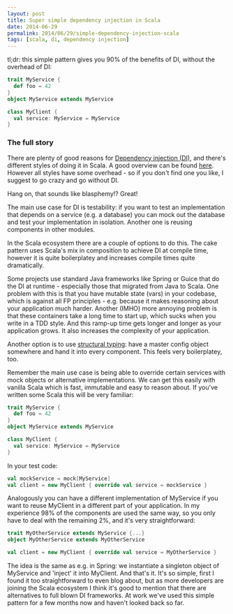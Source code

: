 ```yaml
---
layout: post
title: Super simple dependency injection in Scala
date: 2014-06-29
permalink: 2014/06/29/simple-dependency-injection-scala
tags: [scala, di, dependency injection]
---
```


tl;dr: this simple pattern gives you 90% of the benefits of DI, without the overhead of DI:

```scala
trait MyService {
  def foo = 42
}
object MyService extends MyService

class MyClient {
  val service: MyService = MyService
}
```

### The full story

There are plenty of good reasons for <a href="https://en.wikipedia.org/wiki/Dependency_injection">Dependency injection (DI)</a>, and there's different styles of doing it in Scala. A good overview can be found [here](https://di-in-scala.github.io/). However all styles have some overhead - so if you don't find one you like, I suggest to go crazy and go without DI. 

Hang on, that sounds like blasphemy!? Great!

The main use case for DI is testability: if you want to test an implementation that depends on a service (e.g. a database) you can mock out the database and test your implementation in isolation. Another one is reusing components in other modules. 

In the Scala ecosystem there are a couple of options to do this. The cake pattern uses Scala's mix in composition to achieve DI at compile time, however it is quite boilerplatey and increases compile times quite dramatically. 

Some projects use standard Java frameworks like Spring or Guice that do the DI at runtime - especially those that migrated from Java to Scala. One problem with this is that you have mutable state (vars) in your codebase, which is against all FP principles - e.g. because it makes reasoning about your application much harder. Another (IMHO) more annoying problem is that these containers take a long time to start up, which sucks when you write in a TDD style. And this ramp-up time gets longer and longer as your application grows. It also increases the complexity of your application.

Another option is to use <a href="http://jonasboner.com/2008/10/06/real-world-scala-dependency-injection-di/">structural typing</a>: have a master config object somewhere and hand it into every component. This feels very boilerplatey, too. 

Remember the main use case is being able to override certain services with mock objects or alternative implementations. We can get this easily with vanilla Scala which is fast, immutable and easy to reason about. If you've written some Scala this will be very familiar:

```scala
trait MyService {
  def foo = 42
}
object MyService extends MyService

class MyClient {
  val service: MyService = MyService
}
```

In your test code:

```scala
val mockService = mock[MyService]
val client = new MyClient { override val service = mockService }
```

Analogously you can have a different implementation of MyService if you want to reuse MyClient in a different part of your application. In my experience 98% of the components are used the same way, so you only have to deal with the remaining 2%, and it's very straightforward:

```scala
trait MyOtherService extends MyService {...}
object MyOtherService extends MyOtherService

val client = new MyClient { override val service = MyOtherService }
```

The idea is the same as e.g. in Spring: we instantiate a singleton object of MyService and 'inject' it into MyClient. And that's it. It's so simple, first I found it too straightforward to even blog about, but as more developers are joining the Scala ecosystem I think it's good to mention that there are alternatives to full blown DI frameworks. At work we've used this simple pattern for a few months now and haven't looked back so far. 

